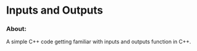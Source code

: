 # Inputs and Outputs
### About:

A simple C++ code getting familiar with inputs and outputs function in C++.

